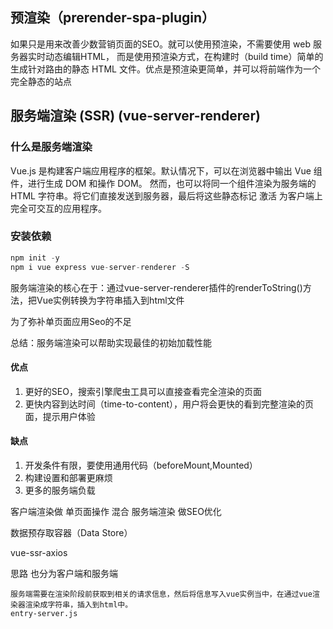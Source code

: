 
## 预渲染（prerender-spa-plugin）

如果只是用来改善少数营销页面的SEO。就可以使用预渲染，不需要使用 web 服务器实时动态编辑HTML， 而是使用预渲染方式，在构建时（build time）简单的生成针对路由的静态 HTML 文件。优点是预渲染更简单，并可以将前端作为一个完全静态的站点

## 服务端渲染 (SSR) (vue-server-renderer)

### 什么是服务端渲染

Vue.js 是构建客户端应用程序的框架。默认情况下，可以在浏览器中输出 Vue 组件，进行生成 DOM 和操作 DOM。
然而，也可以将同一个组件渲染为服务端的 HTML 字符串。将它们直接发送到服务器，最后将这些静态标记 激活 为客户端上完全可交互的应用程序。

### 安装依赖
```js
npm init -y
npm i vue express vue-server-renderer -S
```

服务端渲染的核心在于：通过vue-server-renderer插件的renderToString()方法，把Vue实例转换为字符串插入到html文件

为了弥补单页面应用Seo的不足

总结：服务端渲染可以帮助实现最佳的初始加载性能

#### 优点

1. 更好的SEO，搜索引擎爬虫工具可以直接查看完全渲染的页面
2. 更快内容到达时间（time-to-content），用户将会更快的看到完整渲染的页面，提示用户体验

#### 缺点

1. 开发条件有限，要使用通用代码（beforeMount,Mounted）
2. 构建设置和部署更麻烦
3. 更多的服务端负载


客户端渲染做 单页面操作 混合 服务端渲染 做SEO优化

数据预存取容器（Data Store）

vue-ssr-axios

思路
    也分为客户端和服务端

    服务端需要在渲染阶段前获取到相关的请求信息，然后将信息写入vue实例当中，在通过vue渲染器渲染成字符串，插入到html中。
    entry-server.js

    